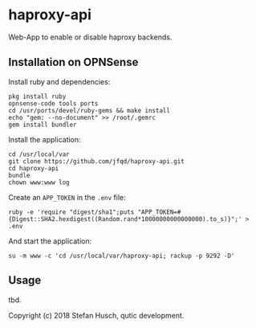 # haproxy-api

Web-App to enable or disable haproxy backends.

## Installation on OPNSense

Install ruby and dependencies:

```
pkg install ruby
opnsense-code tools ports
cd /usr/ports/devel/ruby-gems && make install
echo "gem: --no-document" >> /root/.gemrc
gem install bundler
```

Install the application:

```
cd /usr/local/var
git clone https://github.com/jfqd/haproxy-api.git
cd haproxy-api
bundle
chown www:www log
```

Create an `APP_TOKEN` in the `.env` file:

```
ruby -e 'require "digest/sha1";puts "APP_TOKEN=#{Digest::SHA2.hexdigest((Random.rand*10000000000000000).to_s)}";' > .env
```

And start the application:

```
su -m www -c 'cd /usr/local/var/haproxy-api; rackup -p 9292 -D'
```

## Usage

tbd.

Copyright (c) 2018 Stefan Husch, qutic development.